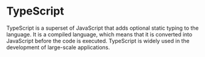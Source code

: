 # TypeScript

TypeScript is a superset of JavaScript that adds optional static typing to the language. It is a compiled language, which means that it is converted into JavaScript before the code is executed. TypeScript is widely used in the development of large-scale applications.


